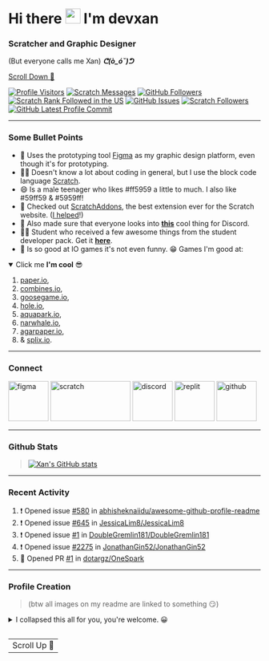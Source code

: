 <a name="top"></a>
# Hi there <a href="https://ppl.moe/u/xanny/" target="_blank"><img src="https://raw.githubusercontent.com/devxan/devxan/master/wave.gif" width="30px"></a> I'm devxan
### Scratcher and Graphic Designer
(But everyone calls me Xan) **_ᕦ(ò_óˇ)ᕤ_**

[Scroll Down 🔽](#bottom)

 [![Profile Visitors](https://visitor-badge-reloaded.herokuapp.com/badge?page_id=devxan.visitor.badge.reloaded&color=ff5959&style=for-the-badge&logo=github)](https://github.com/devxan)
 [![Scratch Messages](https://img.shields.io/badge/dynamic/json?label=Messages&query=count&url=https%3A%2F%2Fapi.scratch.mit.edu%2Fusers%2F-Xanimation-%2Fmessages%2Fcount&color=ff5959&style=for-the-badge&logo=scratch&logoColor=fff)](https://scratch.mit.edu/users/-Xanimation-/)
 [![GitHub Followers](https://img.shields.io/github/followers/devxan?color=ff5959&logo=github&style=for-the-badge)](https://github.com/devxan?tab=followers/)
 [![Scratch Rank Followed in the US](https://img.shields.io/badge/dynamic/json?style=for-the-badge&cacheSeconds=1&color=ff5959&label=Rank%20Followed%20In%20USA&query=statistics.ranks.country.followers&url=https://scratchdb.lefty.one/v2/user/info/-Xanimation-&logo=scratch&logoColor=fff)](https://scratchstats.com/-Xanimation-/)
 [![GitHub Issues](https://img.shields.io/github/issues/devxan/devxan?label=Profile%20Issues&color=ff5959&logo=github&style=for-the-badge)](https://github.com/devxan/devxan/issues/)
 [![Scratch Followers](https://img.shields.io/badge/dynamic/json?label=Followers&query=statistics.followers&url=https%3A%2F%2Fscratchdb.lefty.one%2Fv3%2Fuser%2Finfo%2F-Xanimation-&color=ff5959&style=for-the-badge&logo=scratch&logoColor=fff)](https://scratch.mit.edu/users/-Xanimation-/followers/)
 [![GitHub Latest Profile Commit](https://img.shields.io/github/last-commit/devxan/devxan?color=ff5959&logo=github&style=for-the-badge&label=Latest%20Profile%20Commit)](https://github.com/devxan/devxan/commits/master)

<hr>

### Some Bullet Points
- 🌱 Uses the prototyping tool [Figma](https://www.figma.com/) as my graphic design platform, even though it's for prototyping. 
- 👨‍💻 Doesn't know a lot about coding in general, but I use the block code language [Scratch](https://Scrach.mit.edu/).
- 😄 Is a male teenager who likes #ff5959 a little to much. I also like #59ff59 & #5959ff! 
- 🎉 Checked out [ScratchAddons](https://scratchaddons.com/), the best extension ever for the Scratch website. ([I helped](https://scratchaddons.com/contributors)!) 
- 🙊 Also made sure that everyone looks into **[this](https://github.com/hipvpitsme/discord-rpc-with-buttons)** cool thing for Discord. 
- 👨‍🎓 Student who received a few awesome things from the student developer pack. Get it **[here](https://education.github.com/pack/)**.
- 👏 Is so good at IO games it's not even funny. 😁 Games I'm good at: 

<details open>
 <summary>Click me <b>I'm cool</b> 😎</summary>

1. [paper.io](https://paper-io.com/), 
2. [combines.io](https://combines.io/), 
3. [goosegame.io](https://goosegame.io/), 
4. [hole.io](https://hole-io.com/), 
5. [aquapark.io](https://aquapark.io/), 
6. [narwhale.io](http://narwhale.io/), 
7. [agarpaper.io](http://agarpaper.io/), 
8. & [splix.io](https://splix.io/). 
 
</details>


<hr>

### Connect
<a href="https://www.figma.com/@Xan/" target="_blank"><img src="https://raw.githubusercontent.com/devxan/devxan/master/icons/Figma.svg" alt="figma" width="80" height="80"/></a>
<a href="https://scratch.mit.edu/users/-Xanimation-/" target="_blank"> <img src="https://raw.githubusercontent.com/devxan/devxan/master/icons/Scratch.svg" alt="scratch" width="160" height="80"/></a> <a href="https://discord.com/users/687328712084946973/" target="_blank"> <img src="https://raw.githubusercontent.com/devxan/devxan/master/icons/Discord.svg" alt="discord" width="80" height="80"/></a> <a href="https://replit.com/@Xanilan/" target="_blank"> <img src="https://raw.githubusercontent.com/devxan/devxan/master/icons/Replit.svg" alt="replit" width="80" height="80"/></a> <a href="https://github.com/devxan/devxan/discussions/" target="_blank"> <img src="https://raw.githubusercontent.com/devxan/devxan/master/icons/Github.svg" alt="github" width="80" height="80"/></a>

<hr>

### Github Stats 
> [![Xan's GitHub stats](https://github-readme-stats.vercel.app/api?username=devxan&bg_color=30,ff5959,ff6969&title_color=fff&text_color=fff&icon_color=fff&show_icons=true)](https://github.com/anuraghazra/github-readme-stats)

<hr>

### Recent Activity

<!--START_SECTION:activity-->
1. ❗️ Opened issue [#580](https://github.com/abhisheknaiidu/awesome-github-profile-readme/issues/580) in [abhisheknaiidu/awesome-github-profile-readme](https://github.com/abhisheknaiidu/awesome-github-profile-readme)
2. ❗️ Opened issue [#645](https://github.com/JessicaLim8/JessicaLim8/issues/645) in [JessicaLim8/JessicaLim8](https://github.com/JessicaLim8/JessicaLim8)
3. ❗️ Opened issue [#1](https://github.com/DoubleGremlin181/DoubleGremlin181/issues/1) in [DoubleGremlin181/DoubleGremlin181](https://github.com/DoubleGremlin181/DoubleGremlin181)
4. ❗️ Opened issue [#2275](https://github.com/JonathanGin52/JonathanGin52/issues/2275) in [JonathanGin52/JonathanGin52](https://github.com/JonathanGin52/JonathanGin52)
5. 💪 Opened PR [#1](https://github.com/dotargz/OneSpark/pull/1) in [dotargz/OneSpark](https://github.com/dotargz/OneSpark)
<!--END_SECTION:activity-->

<hr>

### Profile Creation

 > (btw all images on my readme are linked to something 😏)

<details>
 <summary>I collapsed this all for you, you're welcome. 😀</summary>

But you've opened it back up again! How rude! 😧 (Just kidding, it's perfectly fine to learn cool things. Just make sure to follow me if any of these help you!)

I personally think that this profile it pretty cool, but it would be absolutely garbage without these various tools & examples. (I haven't tried some of these, tell me what you think! I'll have to read these thru later. 😳)
- https://github.com/marketplace?type=actions&query=readme (note to self - click all the buttons)
- https://vidyabhandary.github.io/blog/github/2020/07/27/Self-updating-profile-readme.html
- https://github.com/kautukkundan/Awesome-Profile-README-templates
- https://github.com/abhisheknaiidu/awesome-github-profile-readme
- https://github.com/jamesgeorge007/github-activity-readme
- https://github.com/marketplace/actions/profile-readme
- https://github.com/rishavanand/github-profilinator
- https://github.com/anuraghazra/github-readme-stats
- https://github.com/DenverCoder1/readme-typing-svg
- https://github.com/ryo-ma/github-profile-trophy
- https://github.com/ryo-ma/github-profile-trophy
- https://github.com/anmol098/waka-readme-stats
- https://miniwebtool.com/sort-text-by-length/
- https://github.com/khalby786/REHeader
- https://visitor-badge.glitch.me/#docs
- https://github.com/aralroca/aralroca
- https://github.com/Readme-Workflows
- https://shields.io/

 </details>

<a name="bottom"></a>

<a href="#top">
  <table align="left">
      <tr>
          <td>
           Scroll Up 🔼
          </td>
      </tr>
  </table>
</a>
